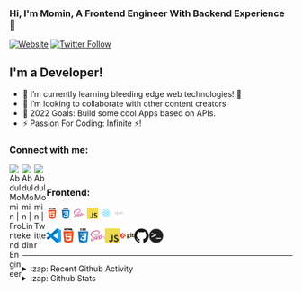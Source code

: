 ### Hi, I'm Momin, A Frontend Engineer With Backend Experience 👋

[![Website](https://img.shields.io/website?label=findmomin.vercel.app&style=for-the-badge&url=https%3A%2F%2Ffindmomin.vercel.app)](https://findmomin.vercel.app)
[![Twitter Follow](https://img.shields.io/twitter/follow/findmomin?color=%231da1f2&label=Abdul%20Momin&style=for-the-badge)](https://twitter.com/findmomin)

## I'm a Developer!

- 🌱 I’m currently learning bleeding edge web technologies! 🤣
- 👯 I’m looking to collaborate with other content creators
- 🥅 2022 Goals: Build some cool Apps based on APIs.
- ⚡ Passion For Coding: Infinite ⚡!

### Connect with me:

[<img align="left" alt="Abdul Momin | Frontend Engineer" width="22px" src="https://img.icons8.com/color/48/000000/globe.png" />][momin]
[<img align="left" alt="Abdul Momin | LinkedIn" width="22px" src="https://img.icons8.com/color/48/000000/linkedin.png" />][linkedin]
[<img align="left" alt="Abdul Momin | Twitter" width="22px" src="https://img.icons8.com/color/48/000000/twitter.png" />][twitter]

<br />

### Frontend:

<code><img title="HTML" height="20" src="https://raw.githubusercontent.com/github/explore/80688e429a7d4ef2fca1e82350fe8e3517d3494d/topics/html/html.png"></code>
<code><img title="CSS" height="20" src="https://raw.githubusercontent.com/github/explore/80688e429a7d4ef2fca1e82350fe8e3517d3494d/topics/css/css.png"></code>
<code><img title="SASS/SCSS" height="20" src="https://raw.githubusercontent.com/github/explore/80688e429a7d4ef2fca1e82350fe8e3517d3494d/topics/sass/sass.png"></code>
<code><img title="JavaScript" height="20" src="https://raw.githubusercontent.com/github/explore/80688e429a7d4ef2fca1e82350fe8e3517d3494d/topics/javascript/javascript.png"></code>
<code><img title="React JS" height="20" src="https://raw.githubusercontent.com/github/explore/80688e429a7d4ef2fca1e82350fe8e3517d3494d/topics/react/react.png"></code>
<code><img title="NEXT JS" height="20" src="https://raw.githubusercontent.com/github/explore/28b02bbc9ad9f7a503c43775aebeb515dc2da5fc/topics/nextjs/nextjs.png"></code>

<img align="left" alt="Visual Studio Code" width="26px" src="https://raw.githubusercontent.com/github/explore/80688e429a7d4ef2fca1e82350fe8e3517d3494d/topics/visual-studio-code/visual-studio-code.png" />
<img align="left" alt="html5" width="26px" src="https://raw.githubusercontent.com/github/explore/80688e429a7d4ef2fca1e82350fe8e3517d3494d/topics/html/html.png" />
<img align="left" alt="CSS3" width="26px" src="https://raw.githubusercontent.com/github/explore/80688e429a7d4ef2fca1e82350fe8e3517d3494d/topics/css/css.png" />
<img align="left" alt="sass" width="26px" src="https://raw.githubusercontent.com/github/explore/80688e429a7d4ef2fca1e82350fe8e3517d3494d/topics/sass/sass.png" />
<img align="left" alt="JavaScript" width="26px" src="https://raw.githubusercontent.com/github/explore/80688e429a7d4ef2fca1e82350fe8e3517d3494d/topics/javascript/javascript.png" />
<img align="left" alt="Git" width="26px" src="https://raw.githubusercontent.com/github/explore/80688e429a7d4ef2fca1e82350fe8e3517d3494d/topics/git/git.png" />
<img align="left" alt="GitHub" width="26px" src="https://raw.githubusercontent.com/github/explore/78df643247d429f6cc873026c0622819ad797942/topics/github/github.png" />
<img align="left" alt="Terminal" width="26px" src="https://raw.githubusercontent.com/github/explore/80688e429a7d4ef2fca1e82350fe8e3517d3494d/topics/terminal/terminal.png" />

<br />
<br />

---

<details>
  <summary>:zap: Recent Github Activity</summary>

<!--START_SECTION:activity-->
1. 🗣 Commented on [#307](https://github.com/webpack-contrib/html-loader/issues/307) in [webpack-contrib/html-loader](https://github.com/webpack-contrib/html-loader)
<!--END_SECTION:activity-->

</details>

<details>
  <summary>:zap: Github Stats</summary>

  <img align="left" alt="Momin's Github Stats" src="https://github-readme-stats.abdulmomin123.vercel.app/api?username=findmomin&show_icons=true&hide_border=true" />

</details>

[momin]: https://findmomin.vercel.app
[twitter]: https://twitter.com/findmomin
[linkedin]: https://linkedin.com/in/find-momin
